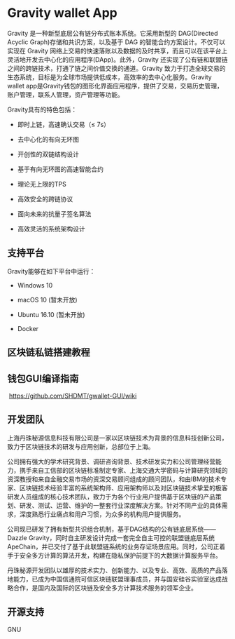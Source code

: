 # Gravity wallet App

Gravity 是一种新型底层公有链分布式账本系统。它采用新型的 DAG(Directed Acyclic Graph)存储和共识方案，以及基于 DAG 的智能合约方案设计。不仅可以实现在 Gravity 网络上交易的快速落账以及数据的及时共享，而且可以在该平台上灵活地开发去中心化的应用程序(DApp)。此外，Gravity 还实现了公有链和联盟链之间的跨链技术，打通了链之间价值交换的通道。Gravity 致力于打造全球交易的生态系统，目标是为全球市场提供低成本，高效率的去中心化服务。Gravity wallet app是Gravity钱包的图形化界面应用程序，提供了交易，交易历史管理，账户管理，联系人管理，资产管理等功能。

Gravity具有的特色包括：

- 即时上链，高速确认交易（≤ 7s）

- 去中心化的有向无环图

- 开创性的双链结构设计

- 基于有向无环图的高速智能合约

- 理论无上限的TPS

- 高效安全的跨链协议

- 面向未来的抗量子签名算法

- 高效灵活的系统架构设计


## 支持平台

Gravity能够在如下平台中运行：

- Windows 10

- macOS 10 (暂未开放)

- Ubuntu 16.10 (暂未开放)

- Docker


## 区块链私链搭建教程



## 钱包GUI编译指南

​	https://github.com/SHDMT/gwallet-GUI/wiki





## 开发团队

上海丹珠秘源信息科技有限公司是一家以区块链技术为背景的信息科技创新公司，致力于区块链技术的研发与应用创新，总部位于上海。

公司拥有强大的学术研究背景、调研咨询背景、技术研发实力和公司管理经营能力，携手来自工信部的区块链标准制定专家、上海交通大学密码与计算研究领域的资深教授和来自金融交易市场的资深交易顾问组成的顾问团队，和由IBM的技术专家、区块链技术经验丰富的系统架构师、应用架构师以及对区块链技术挚爱的极客研发人员组成的核心技术团队，致力于为各个行业用户提供基于区块链的产品策划、研发、测试、运营、维护的一整套行业深度解决方案。针对不同产业的具体需求，深度熟悉行业痛点和用户习惯，为众多的机构用户提供服务。

公司现已研发了拥有新型共识组合机制，基于DAG结构的公有链底层系统——Dazzle Gravity，同时自主研发设计完成一套完全自主可控的联盟链底层系统ApeChain，并已交付了基于此联盟链系统的业务存证场景应用。同时，公司正着手于安全多方计算的算法开发，构建在隐私保护前提下的大数据计算服务平台。

丹珠秘源开发团队以雄厚的技术实力、创新能力、以及专业、高效、高质的产品落地能力，已成为中国信通院可信区块链联盟理事成员，并与国安硅谷实验室达成战略合作，是国内及国际的区块链及安全多方计算技术服务的领军企业。



## 开源支持

GNU